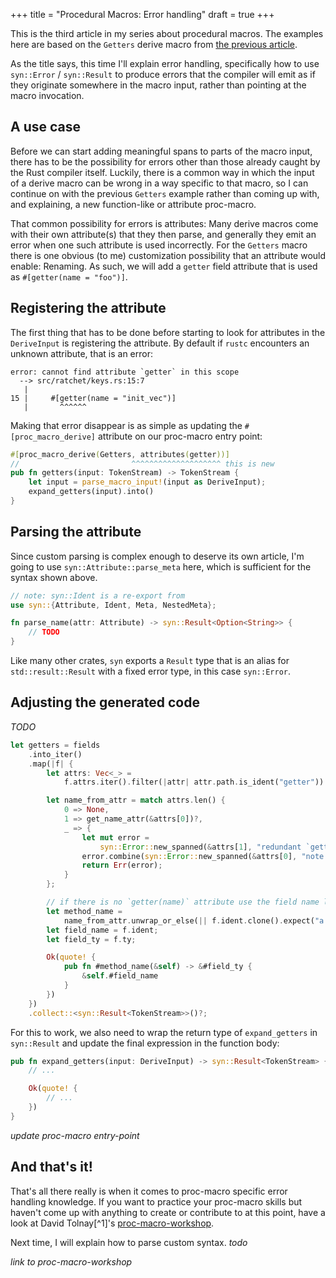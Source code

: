 +++
title = "Procedural Macros: Error handling"
draft = true
+++

This is the third article in my series about procedural macros. The examples
here are based on the `Getters` derive macro from [the previous article][prev].

As the title says, this time I'll explain error handling, specifically how to
use `syn::Error` / `syn::Result` to produce errors that the compiler will emit
as if they originate somewhere in the macro input, rather than pointing at the
macro invocation.

[prev]: /proc-macro-simple-derive/

## A use case

Before we can start adding meaningful spans to parts of the macro input, there
has to be the possibility for errors other than those already caught by the
Rust compiler itself. Luckily, there is a common way in which the input of a
derive macro can be wrong in a way specific to that macro, so I can continue on
with the previous `Getters` example rather than coming up with, and explaining,
a new function-like or attribute proc-macro.

That common possibility for errors is attributes: Many derive macros come with
their own attribute(s) that they then parse, and generally they emit an error
when one such attribute is used incorrectly. For the `Getters` macro there is
one obvious (to me) customization possibility that an attribute would enable:
Renaming. As such, we will add a `getter` field attribute that is used as
`#[getter(name = "foo")]`.

## Registering the attribute

The first thing that has to be done before starting to look for attributes in
the `DeriveInput` is registering the attribute. By default if `rustc` encounters
an unknown attribute, that is an error:

```
error: cannot find attribute `getter` in this scope
  --> src/ratchet/keys.rs:15:7
   |
15 |     #[getter(name = "init_vec")]
   |       ^^^^^^
```

Making that error disappear is as simple as updating the `#[proc_macro_derive]`
attribute on our proc-macro entry point:

```rust
#[proc_macro_derive(Getters, attributes(getter))]
//                         ^^^^^^^^^^^^^^^^^^^^ this is new
pub fn getters(input: TokenStream) -> TokenStream {
    let input = parse_macro_input!(input as DeriveInput);
    expand_getters(input).into()
}
```

## Parsing the attribute

Since custom parsing is complex enough to deserve its own article, I'm going to
use `syn::Attribute::parse_meta` here, which is sufficient for the syntax shown
above.

```rust
// note: syn::Ident is a re-export from
use syn::{Attribute, Ident, Meta, NestedMeta};

fn parse_name(attr: Attribute) -> syn::Result<Option<String>> {
    // TODO
}
```

<div class="info">

Like many other crates, `syn` exports a `Result` type that is an alias for
`std::result::Result` with a fixed error type, in this case `syn::Error`.

</div>

## Adjusting the generated code

*TODO*

```rust
let getters = fields
    .into_iter()
    .map(|f| {
        let attrs: Vec<_> =
            f.attrs.iter().filter(|attr| attr.path.is_ident("getter")).collect();

        let name_from_attr = match attrs.len() {
            0 => None,
            1 => get_name_attr(&attrs[0])?,
            _ => {
                let mut error =
                    syn::Error::new_spanned(&attrs[1], "redundant `getter(name)` attribute");
                error.combine(syn::Error::new_spanned(&attrs[0], "note: first one here"));
                return Err(error);
            }
        };

        // if there is no `getter(name)` attribute use the field name like before
        let method_name =
            name_from_attr.unwrap_or_else(|| f.ident.clone().expect("a named field"));
        let field_name = f.ident;
        let field_ty = f.ty;

        Ok(quote! {
            pub fn #method_name(&self) -> &#field_ty {
                &self.#field_name
            }
        })
    })
    .collect::<syn::Result<TokenStream>>()?;
```

For this to work, we also need to wrap the return type of `expand_getters` in
`syn::Result` and update the final expression in the function body:

```rust
pub fn expand_getters(input: DeriveInput) -> syn::Result<TokenStream> {
    // ...

    Ok(quote! {
        // ...
    })
}
```

*update proc-macro entry-point*

## And that's it!

That's all there really is when it comes to proc-macro specific error handling
knowledge. If you want to practice your proc-macro skills but haven't come up
with anything to create or contribute to at this point, have a look at David
Tolnay[^1]'s [proc-macro-workshop].

Next time, I will explain how to parse custom syntax. *todo*

[proc-macro-workshop]: https://github.com/dtolnay/proc-macro-workshop#readme

*link to proc-macro-workshop*
